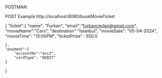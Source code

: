 POSTMAN

POST Example
http://localhost:8080/bookMovieTicket


{
    "ticket":{
        "name": "Furkan",
        "email":"furkanceylan@gmail.com",
        "movieName":"Cars",
        "destination":"İstanbul",
        "movieDate": "05-04-2024",
        "movieTime": "13:00PM",
        "ticketPrize" :  550.0

    },
    "payment":{
        "accountNo":"acc3",
        "cardType": "DEBIT"
    }
}
